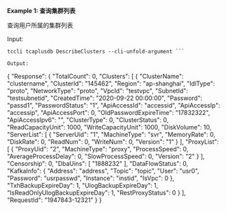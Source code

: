 **Example 1: 查询集群列表**

查询用户所属的集群列表

Input: 

```
tccli tcaplusdb DescribeClusters --cli-unfold-argument ```

Output: 
```
{
    "Response": {
        "TotalCount": 0,
        "Clusters": [
            {
                "ClusterName": "clustername",
                "ClusterId": "145462",
                "Region": "ap-shanghai",
                "IdlType": "proto",
                "NetworkType": "proto",
                "VpcId": "testvpc",
                "SubnetId": "testsubnetid",
                "CreatedTime": "2020-09-22 00:00:00",
                "Password": "passd1",
                "PasswordStatus": "1",
                "ApiAccessId": "accessid",
                "ApiAccessIp": "accessip",
                "ApiAccessPort": 0,
                "OldPasswordExpireTime": "17832322",
                "ApiAccessIpv6": "",
                "ClusterType": 0,
                "ClusterStatus": 0,
                "ReadCapacityUnit": 1000,
                "WriteCapacityUnit": 1000,
                "DiskVolume": 10,
                "ServerList": [
                    {
                        "ServerUid": "1",
                        "MachineType": "svr",
                        "MemoryRate": 0,
                        "DiskRate": 0,
                        "ReadNum": 0,
                        "WriteNum": 0,
                        "Version": "1"
                    }
                ],
                "ProxyList": [
                    {
                        "ProxyUid": "2",
                        "MachineType": "proxy",
                        "ProcessSpeed": 0,
                        "AverageProcessDelay": 0,
                        "SlowProcessSpeed": 0,
                        "Version": "2"
                    }
                ],
                "Censorship": 0,
                "DbaUins": [
                    "1888232"
                ],
                "DataFlowStatus": 0,
                "KafkaInfo": {
                    "Address": "address",
                    "Topic": "topic",
                    "User": "usr0",
                    "Password": "usrpasswd",
                    "Instance": "instid",
                    "IsVpc": 0
                },
                "TxhBackupExpireDay": 1,
                "UlogBackupExpireDay": 1,
                "IsReadOnlyUlogBackupExpireDay": 1,
                "RestProxyStatus": 0
            }
        ],
        "RequestId": "1947843-12321"
    }
}
```

